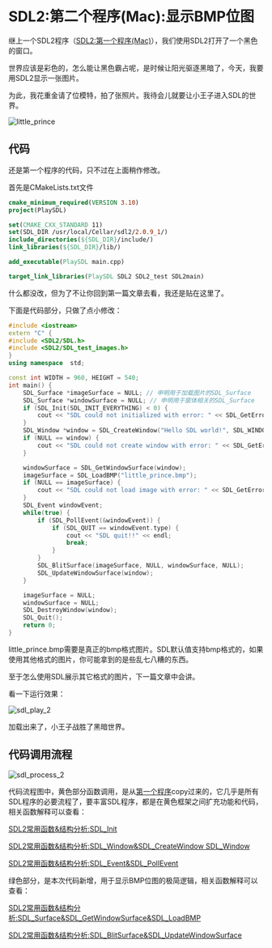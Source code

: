 # SDL2:第二个程序(Mac):显示BMP位图

继上一个SDL2程序（[SDL2:第一个程序(Mac)](https://blog.csdn.net/qq_25333681/article/details/89765073)），我们使用SDL2打开了一个黑色的窗口。

世界应该是彩色的，怎么能让黑色霸占呢，是时候让阳光驱逐黑暗了，今天，我要用SDL2显示一张图片。

为此，我花重金请了位模特，拍了张照片。我待会儿就要让小王子进入SDL的世界。

![little_prince](/Users/heli/github/ffmpeg-leaning/sdl/sdl_practic_2/little_prince.bmp)

## 代码

还是第一个程序的代码，只不过在上面稍作修改。

首先是CMakeLists.txt文件

```cmake
cmake_minimum_required(VERSION 3.10)
project(PlaySDL)

set(CMAKE_CXX_STANDARD 11)
set(SDL_DIR /usr/local/Cellar/sdl2/2.0.9_1/)
include_directories(${SDL_DIR}/include/)
link_libraries(${SDL_DIR}/lib/)

add_executable(PlaySDL main.cpp)

target_link_libraries(PlaySDL SDL2 SDL2_test SDL2main)
```

什么都没改，但为了不让你回到第一篇文章去看，我还是贴在这里了。

下面是代码部分，只做了点小修改：

```c++
#include <iostream>
extern "C" {
#include <SDL2/SDL.h>
#include <SDL2/SDL_test_images.h>
}
using namespace  std;

const int WIDTH = 960, HEIGHT = 540;
int main() {
    SDL_Surface *imageSurface = NULL; // 申明用于加载图片的SDL_Surface
    SDL_Surface *windowSurface = NULL; // 申明用于窗体相关的SDL_Surface
    if (SDL_Init(SDL_INIT_EVERYTHING) < 0) {
        cout << "SDL could not initialized with error: " << SDL_GetError() << endl;
    }
    SDL_Window *window = SDL_CreateWindow("Hello SDL world!", SDL_WINDOWPOS_CENTERED, SDL_WINDOWPOS_CENTERED, WIDTH, HEIGHT, SDL_WINDOW_ALLOW_HIGHDPI);
    if (NULL == window) {
        cout << "SDL could not create window with error: " << SDL_GetError() << endl;
    }

    windowSurface = SDL_GetWindowSurface(window);
    imageSurface = SDL_LoadBMP("little_prince.bmp");
    if (NULL == imageSurface) {
        cout << "SDL could not load image with error: " << SDL_GetError() << endl;
    }
    SDL_Event windowEvent;
    while(true) {
        if (SDL_PollEvent(&windowEvent)) {
            if (SDL_QUIT == windowEvent.type) {
                cout << "SDL quit!!" << endl;
                break;
            }
        }
        SDL_BlitSurface(imageSurface, NULL, windowSurface, NULL);
        SDL_UpdateWindowSurface(window);
    }

    imageSurface = NULL;
    windowSurface = NULL;
    SDL_DestroyWindow(window);
    SDL_Quit();
    return 0;
}
```

little_prince.bmp需要是真正的bmp格式图片。SDL默认值支持bmp格式的，如果使用其他格式的图片，你可能拿到的是些乱七八糟的东西。

至于怎么使用SDL展示其它格式的图片，下一篇文章中会讲。

看一下运行效果：

![sdl_play_2](/Users/heli/github/ffmpeg-leaning/sdl/sdl_practic_2/sdl_play_2.png)

加载出来了，小王子战胜了黑暗世界。

## 代码调用流程

![sdl_process_2](/Users/heli/github/ffmpeg-leaning/sdl/sdl_practic_2/sdl_process_2.png)

代码流程图中，黄色部分函数调用，是从[第一个程序](https://blog.csdn.net/qq_25333681/article/details/89765073)copy过来的，它几乎是所有SDL程序的必要流程了，要丰富SDL程序，都是在黄色框架之间扩充功能和代码，相关函数解释可以查看：

[SDL2常用函数&结构分析:SDL_Init](https://blog.csdn.net/qq_25333681/article/details/89787836)

[SDL2常用函数&结构分析:SDL_Window&SDL_CreateWindow
SDL_Window](https://blog.csdn.net/qq_25333681/article/details/89787867)

[SDL2常用函数&结构分析:SDL_Event&SDL_PollEvent](https://blog.csdn.net/qq_25333681/article/details/89787901)

绿色部分，是本次代码新增，用于显示BMP位图的极简逻辑，相关函数解释可以查看：

[SDL2常用函数&结构分析:SDL_Surface&SDL_GetWindowSurface&SDL_LoadBMP](https://blog.csdn.net/qq_25333681/article/details/89789479)

[SDL2常用函数&结构分析:SDL_BlitSurface&SDL_UpdateWindowSurface](https://blog.csdn.net/qq_25333681/article/details/89789707)
